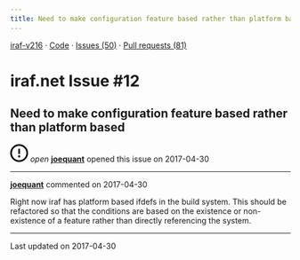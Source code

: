 ```yaml
---
title: Need to make configuration feature based rather than platform based #12
---
```


[iraf-v216](/iraf-v216) · [Code](https://github.com/iraf-community/iraf/tree/iraf-v216) · [Issues (50)](/iraf-v216/issues) · [Pull requests (81)](/iraf-v216/issues/pulls)

# iraf.net Issue #12
## Need to make configuration feature based rather than platform based
![open](issue-opened.svg) *open* **[joequant](https://github.com/joequant)** opened this issue on 2017-04-30

- - - -

**[joequant](https://github.com/joequant)** commented on 2017-04-30

Right now iraf has platform based ifdefs in the build system.  This should be refactored so that the conditions are based on the existence or non-existence of a feature rather than directly referencing the system.

- - - -

Last updated on 2017-04-30
